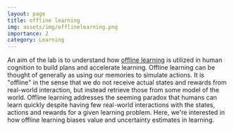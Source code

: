 ```yaml
---
layout: page
title: offline learning
img: assets/img/offlinelearning.png
importance: 2
category: Learning
---
```


An aim of the lab is to understand how [offline learning](https://arxiv.org/pdf/2005.01643) is utilized in human cognition to build plans and
accelerate learning. Offline learning can be thought of generally as using our memories to simulate actions. It is "offline" in the sense that we do
not receive actual states and rewards from real-world interaction, but instead retrieve those from some model of the world. Offline learning addresses
the seeming paradox that humans can learn quickly despite having few real-world interactions with the states, actions and rewards for a given learning
problem. Here, we're interested in how offline learning biases value and uncertainty estimates in learning.
